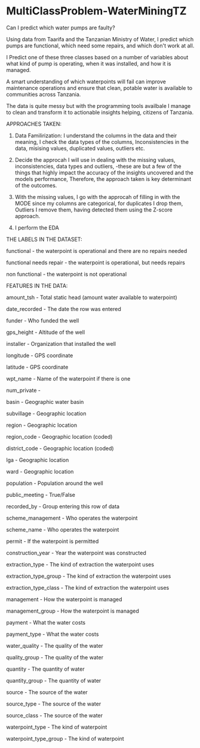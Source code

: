 # MultiClassProblem-WaterMiningTZ
Can I predict which water pumps are faulty?

Using data from Taarifa and the Tanzanian Ministry of Water, I predict which pumps are functional, which need some repairs, and which don't work at all. 

I Predict one of these three classes based on a number of variables about what kind of pump is operating, when it was installed, and how it is managed. 

A smart understanding of which waterpoints will fail can improve maintenance operations and ensure that clean, potable water is available to communities across Tanzania.

The data is quite messy but with the programming tools availbale I manage to clean and transform it to actionable insights helping, citizens of Tanzania.

APPROACHES TAKEN: 

1. Data Familirization: I understand the columns in the data and their meaning, I check the data types of the columns, Inconsistencies in the data, misising values, duplicated values, outliers etc.
   
3. Decide the approcah I will use in dealing with the missing values, inconsistencies, data types and outliers,  -these are but a few of the things that highly impact the accuracy of the insights uncovered and the models performance, Therefore, the approach taken is key determinant of the outcomes.

5. With the missing values, I go with the approcah of filling in with the MODE since my columns are categorical, for duplicates I drop them, Outliers I remove them, having detected them using the Z-score approach.

7. I perform the EDA

THE LABELS IN THE DATASET:

functional - the waterpoint is operational and there are no repairs needed

functional needs repair - the waterpoint is operational, but needs repairs

non functional - the waterpoint is not operational
   
   FEATURES IN THE DATA:
   
amount_tsh - Total static head (amount water available to waterpoint)

date_recorded - The date the row was entered

funder - Who funded the well

gps_height - Altitude of the well

installer - Organization that installed the well

longitude - GPS coordinate

latitude - GPS coordinate

wpt_name - Name of the waterpoint if there is one

num_private - 

basin - Geographic water basin

subvillage - Geographic location

region - Geographic location

region_code - Geographic location (coded)

district_code - Geographic location (coded)

lga - Geographic location

ward - Geographic location

population - Population around the well

public_meeting - True/False

recorded_by - Group entering this row of data

scheme_management - Who operates the waterpoint

scheme_name - Who operates the waterpoint

permit - If the waterpoint is permitted

construction_year - Year the waterpoint was constructed

extraction_type - The kind of extraction the waterpoint uses

extraction_type_group - The kind of extraction the waterpoint uses

extraction_type_class - The kind of extraction the waterpoint uses

management - How the waterpoint is managed

management_group - How the waterpoint is managed


payment - What the water costs

payment_type - What the water costs

water_quality - The quality of the water

quality_group - The quality of the water

quantity - The quantity of water

quantity_group - The quantity of water

source - The source of the water

source_type - The source of the water

source_class - The source of the water

waterpoint_type - The kind of waterpoint

waterpoint_type_group - The kind of waterpoint
